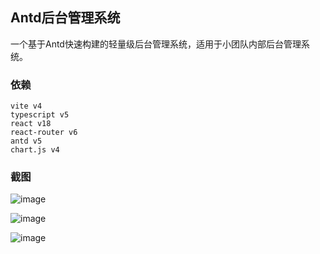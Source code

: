 ## Antd后台管理系统

一个基于Antd快速构建的轻量级后台管理系统，适用于小团队内部后台管理系统。

### 依赖
```
vite v4
typescript v5
react v18
react-router v6
antd v5
chart.js v4
```

### 截图
![image](https://user-images.githubusercontent.com/16659637/233325890-c1886e3a-a8ab-4b54-b161-fc186e416290.png)

![image](https://user-images.githubusercontent.com/16659637/233817876-b4af42dc-8612-441b-9c3e-4449cbf0ba9a.png)

![image](https://user-images.githubusercontent.com/16659637/233821138-376a4562-063c-4ff0-8778-d9ab759528ef.png)
